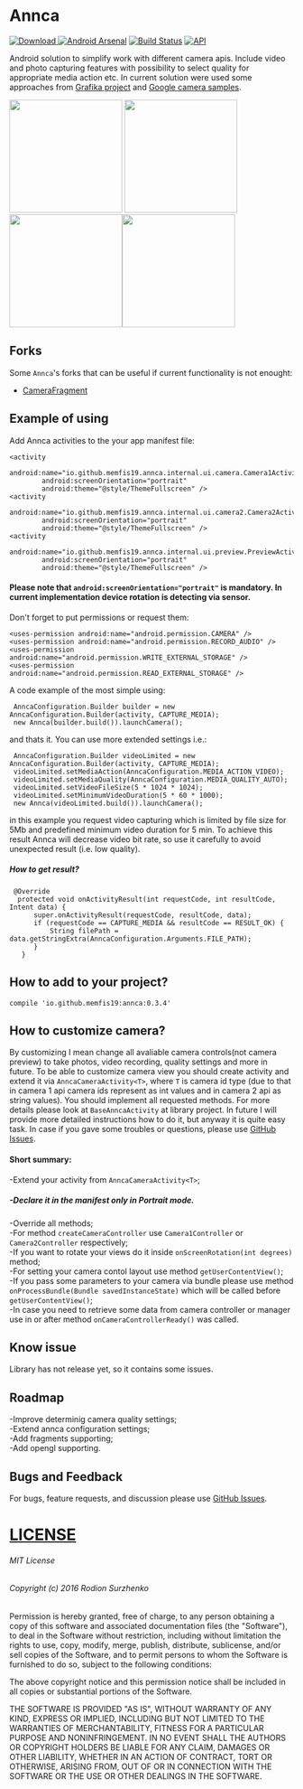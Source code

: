 # Annca

[ ![Download](https://api.bintray.com/packages/m-e-m-f-i-s/io.github.memfis19/annca/images/download.svg) ](https://bintray.com/m-e-m-f-i-s/io.github.memfis19/annca/_latestVersion)[![Android Arsenal](https://img.shields.io/badge/Android%20Arsenal-Annca-brightgreen.svg?style=flat)](http://android-arsenal.com/details/1/4814)  [![Build Status](https://travis-ci.org/memfis19/Annca.svg?branch=master)](https://travis-ci.org/memfis19/Annca) [![API](https://img.shields.io/badge/API-10%2B-blue.svg?style=flat)](https://android-arsenal.com/api?level=10)

Android solution to simplify work with different camera apis. Include video and photo capturing features with possibility to select quality for appropriate media action etc. In current solution were used some approaches from <a href="https://github.com/google/grafika">Grafika project</a> and <a href="https://github.com/googlesamples/android-Camera2Video">Google camera samples</a>.

<img src="https://github.com/memfis19/Annca/blob/master/art/default_camera.png" width="200px" /> <img src="https://github.com/memfis19/Annca/blob/master/art/settings_for_video_limitation.png" width="200px" /><img src="https://github.com/memfis19/Annca/blob/master/art/video_camera.png" width="200" /><img src="https://github.com/memfis19/Annca/blob/master/art/video_low_quality.png" width="200" />

## Forks
Some `Annca`'s forks that can be useful if current functionality is not enought:<br>
* <a href="https://github.com/florent37/CameraFragment">CameraFragment</a>

## Example of using
Add Annca activities to the your app manifest file:
```
<activity
        android:name="io.github.memfis19.annca.internal.ui.camera.Camera1Activity"
        android:screenOrientation="portrait"
        android:theme="@style/ThemeFullscreen" />
<activity
        android:name="io.github.memfis19.annca.internal.ui.camera2.Camera2Activity"
        android:screenOrientation="portrait"
        android:theme="@style/ThemeFullscreen" />
<activity
        android:name="io.github.memfis19.annca.internal.ui.preview.PreviewActivity"
        android:screenOrientation="portrait"
        android:theme="@style/ThemeFullscreen" />
```
#### Please note that `android:screenOrientation="portrait"` is mandatory. In current implementation device rotation is detecting via sensor.

Don't forget to put permissions or request them:
```
<uses-permission android:name="android.permission.CAMERA" />
<uses-permission android:name="android.permission.RECORD_AUDIO" />
<uses-permission android:name="android.permission.WRITE_EXTERNAL_STORAGE" />
<uses-permission android:name="android.permission.READ_EXTERNAL_STORAGE" />
```
A code example of the most simple using:
```
 AnncaConfiguration.Builder builder = new AnncaConfiguration.Builder(activity, CAPTURE_MEDIA);
 new Annca(builder.build()).launchCamera();
```
and thats it. You can use more extended settings i.e.:
```
 AnncaConfiguration.Builder videoLimited = new AnncaConfiguration.Builder(activity, CAPTURE_MEDIA);
 videoLimited.setMediaAction(AnncaConfiguration.MEDIA_ACTION_VIDEO);
 videoLimited.setMediaQuality(AnncaConfiguration.MEDIA_QUALITY_AUTO);
 videoLimited.setVideoFileSize(5 * 1024 * 1024);
 videoLimited.setMinimumVideoDuration(5 * 60 * 1000);
 new Annca(videoLimited.build()).launchCamera();
```
in this example you request video capturing which is limited by file size for 5Mb and predefined minimum video duration for 5 min. To achieve this result Annca will decrease video bit rate, so use it carefully to avoid unexpected result (i.e. low quality).

##### How to get result?
```
 @Override
  protected void onActivityResult(int requestCode, int resultCode, Intent data) {
      super.onActivityResult(requestCode, resultCode, data);
      if (requestCode == CAPTURE_MEDIA && resultCode == RESULT_OK) {
          String filePath = data.getStringExtra(AnncaConfiguration.Arguments.FILE_PATH);
      }
   }
```

## How to add to your project?
```
compile 'io.github.memfis19:annca:0.3.4'
```
## How to customize camera?
By customizing I mean change all avaliable camera controls(not camera preview) to take photos, video recording, quality settings and more in future. To be able to customize camera view you should create activity and extend it via ```AnncaCameraActivity<T>```, where ```T``` is camera id type (due to that in camera 1 api camera ids represent as int values and in camera 2 api as string values). You should implement all requested methods. For more details please look at ```BaseAnncaActivity``` at library project. In future I will provide more detailed instructions how to do it, but anyway it is quite easy task. In case if you gave some troubles or questions, please use <a href="https://github.com/memfis19/Annca/issues">GitHub Issues</a>.
#### Short summary:
-Extend your activity from ```AnncaCameraActivity<T>```;
##### -Declare it in the manifest only in Portrait mode.
-Override all methods;</br>
-For method ```createCameraController``` use ```Camera1Controller``` or ```Camera2Controller``` respectively;</br>
-If you want to rotate your views do it inside ```onScreenRotation(int degrees)``` method;</br>
-For setting your camera contol layout use method ```getUserContentView()```;</br>
-If you pass some parameters to your camera via bundle please use method ```onProcessBundle(Bundle savedInstanceState)``` which will be called before ```getUserContentView()```;</br>
-In case you need to retrieve some data from camera controller or manager use in or after method ```onCameraControllerReady()``` was called.

## Know issue
Library has not release yet, so it contains some issues.

## Roadmap
-Improve determinig camera quality settings;</br>
-Extend annca configuration settings;</br>
-Add fragments supporting;</br>
-Add opengl supporting.</br>

## Bugs and Feedback
For bugs, feature requests, and discussion please use <a href="https://github.com/memfis19/Annca/issues">GitHub Issues</a>.

# [LICENSE](/LICENSE.md)

###### MIT License

###### Copyright (c) 2016 Rodion Surzhenko

Permission is hereby granted, free of charge, to any person obtaining a copy
of this software and associated documentation files (the "Software"), to deal
in the Software without restriction, including without limitation the rights
to use, copy, modify, merge, publish, distribute, sublicense, and/or sell
copies of the Software, and to permit persons to whom the Software is
furnished to do so, subject to the following conditions:

The above copyright notice and this permission notice shall be included in all
copies or substantial portions of the Software.

THE SOFTWARE IS PROVIDED "AS IS", WITHOUT WARRANTY OF ANY KIND, EXPRESS OR
IMPLIED, INCLUDING BUT NOT LIMITED TO THE WARRANTIES OF MERCHANTABILITY,
FITNESS FOR A PARTICULAR PURPOSE AND NONINFRINGEMENT. IN NO EVENT SHALL THE
AUTHORS OR COPYRIGHT HOLDERS BE LIABLE FOR ANY CLAIM, DAMAGES OR OTHER
LIABILITY, WHETHER IN AN ACTION OF CONTRACT, TORT OR OTHERWISE, ARISING FROM,
OUT OF OR IN CONNECTION WITH THE SOFTWARE OR THE USE OR OTHER DEALINGS IN THE
SOFTWARE.
